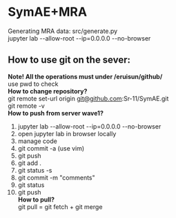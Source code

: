 # SymAE+MRA  
Generating MRA data: src/generate.py  
jupyter lab --allow-root --ip=0.0.0.0 --no-browser  

## How to use git on the sever:
**Note! All the operations must under /eruisun/github/**  
use pwd to check  
**How to change repository?**  
git remote set-url origin git@github.com:Sr-11/SymAE.git  
git remote -v  
**How to push from server wave1?**  
1. jupyter lab --allow-root --ip=0.0.0.0 --no-browser  
2. open jupyter lab in browser locally  
3. manage code  
4. git commit -a (use vim)  
5. git push  
4. git add .  
5. git status -s  
6. git commit -m "comments"  
7. git status  
8. git push  
**How to pull?**    
git pull = git fetch + git merge  

